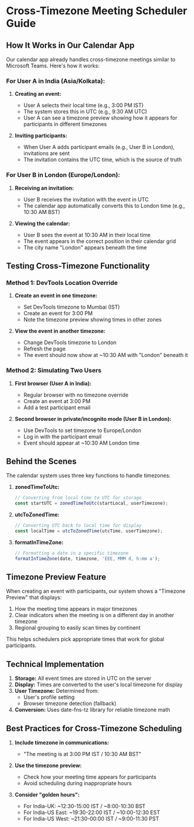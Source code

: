 # Cross-Timezone Meeting Scheduler Guide

## How It Works in Our Calendar App

Our calendar app already handles cross-timezone meetings similar to Microsoft Teams. Here's how it works:

### For User A in India (Asia/Kolkata):

1. **Creating an event:**
   - User A selects their local time (e.g., 3:00 PM IST)
   - The system stores this in UTC (e.g., 9:30 AM UTC)
   - User A can see a timezone preview showing how it appears for participants in different timezones

2. **Inviting participants:**
   - When User A adds participant emails (e.g., User B in London), invitations are sent
   - The invitation contains the UTC time, which is the source of truth

### For User B in London (Europe/London):

1. **Receiving an invitation:**
   - User B receives the invitation with the event in UTC
   - The calendar app automatically converts this to London time (e.g., 10:30 AM BST)

2. **Viewing the calendar:**
   - User B sees the event at 10:30 AM in their local time
   - The event appears in the correct position in their calendar grid
   - The city name "London" appears beneath the time

## Testing Cross-Timezone Functionality

### Method 1: DevTools Location Override

1. **Create an event in one timezone:**
   - Set DevTools timezone to Mumbai (IST)
   - Create an event for 3:00 PM
   - Note the timezone preview showing times in other zones

2. **View the event in another timezone:**
   - Change DevTools timezone to London
   - Refresh the page
   - The event should now show at ~10:30 AM with "London" beneath it

### Method 2: Simulating Two Users

1. **First browser (User A in India):**
   - Regular browser with no timezone override
   - Create an event at 3:00 PM
   - Add a test participant email

2. **Second browser in private/incognito mode (User B in London):**
   - Use DevTools to set timezone to Europe/London
   - Log in with the participant email
   - Event should appear at ~10:30 AM London time

## Behind the Scenes

The calendar system uses three key functions to handle timezones:

1. **zonedTimeToUtc:**
   ```javascript
   // Converting from local time to UTC for storage
   const startUTC = zonedTimeToUtc(startLocal, userTimezone);
   ```

2. **utcToZonedTime:**
   ```javascript
   // Converting UTC back to local time for display
   const localTime = utcToZonedTime(utcTime, userTimezone);
   ```

3. **formatInTimeZone:**
   ```javascript
   // Formatting a date in a specific timezone
   formatInTimeZone(date, timezone, 'EEE, MMM d, h:mm a');
   ```

## Timezone Preview Feature

When creating an event with participants, our system shows a "Timezone Preview" that displays:

1. How the meeting time appears in major timezones
2. Clear indicators when the meeting is on a different day in another timezone
3. Regional grouping to easily scan times by continent

This helps schedulers pick appropriate times that work for global participants.

## Technical Implementation

1. **Storage:** All event times are stored in UTC on the server
2. **Display:** Times are converted to the user's local timezone for display
3. **User Timezone:** Determined from:
   - User's profile setting
   - Browser timezone detection (fallback)
4. **Conversion:** Uses date-fns-tz library for reliable timezone math

## Best Practices for Cross-Timezone Scheduling

1. **Include timezone in communications:**
   - "The meeting is at 3:00 PM IST / 10:30 AM BST"

2. **Use the timezone preview:**
   - Check how your meeting time appears for participants
   - Avoid scheduling during inappropriate hours

3. **Consider "golden hours":**
   - For India-UK: ~12:30-15:00 IST / ~8:00-10:30 BST
   - For India-US East: ~19:30-22:00 IST / ~10:00-12:30 EST
   - For India-US West: ~21:30-00:00 IST / ~9:00-11:30 PST